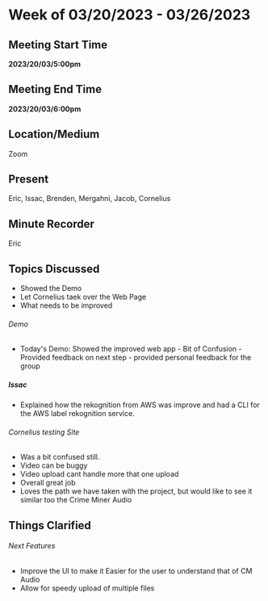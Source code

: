 # Week of 03/20/2023 - 03/26/2023

## Meeting Start Time

**2023/20/03/5:00pm**

## Meeting End Time

**2023/20/03/6:00pm**

## Location/Medium

Zoom

## Present

Eric, Issac, Brenden, Mergahni, Jacob, Cornelius

## Minute Recorder

Eric

## Topics Discussed
- Showed the Demo
- Let Cornelius taek over the Web Page
- What needs to be improved 

###### Demo 
- Today's Demo:
    Showed the improved web app
      - Bit of Confusion 
      -  Provided feedback on next step
      -  provided personal feedback for the group


##### Issac
- Explained how the rekognition from AWS was improve and had a CLI for the AWS label rekognition service. 

###### Cornelius testing Site
- Was a bit confused still.
- Video can be buggy
- Video upload cant handle more that one upload
- Overall great job 
- Loves the path we have taken with the project, but would like to see it similar too the Crime Miner Audio

## Things Clarified
###### Next Features
- Improve the UI to make it Easier for the user to understand that of CM Audio
- Allow for speedy upload of multiple files 

